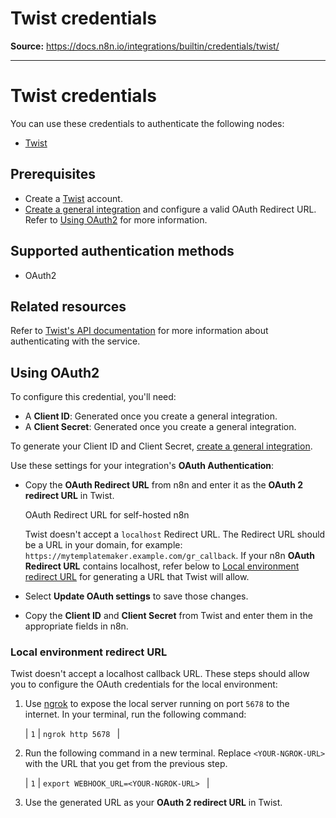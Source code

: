 # Twist credentials

**Source:** https://docs.n8n.io/integrations/builtin/credentials/twist/

---

# Twist credentials

You can use these credentials to authenticate the following nodes:

- [Twist](../../app-nodes/n8n-nodes-base.twist/)

## Prerequisites

- Create a [Twist](https://twist.com/) account.
- [Create a general integration](https://twist.com/app_console/create_app) and configure a valid OAuth Redirect URL. Refer to [Using OAuth2](#using-oauth2) for more information.

## Supported authentication methods

- OAuth2

## Related resources

Refer to [Twist's API documentation](https://developer.twist.com/v3/#authorization) for more information about authenticating with the service.

## Using OAuth2

To configure this credential, you'll need:

- A **Client ID**: Generated once you create a general integration.
- A **Client Secret**: Generated once you create a general integration.

To generate your Client ID and Client Secret, [create a general integration](https://twist.com/app_console/create_app).

Use these settings for your integration's **OAuth Authentication**:

- Copy the **OAuth Redirect URL** from n8n and enter it as the **OAuth 2 redirect URL** in Twist.

  OAuth Redirect URL for self-hosted n8n

  Twist doesn't accept a `localhost` Redirect URL. The Redirect URL should be a URL in your domain, for example: `https://mytemplatemaker.example.com/gr_callback`. If your n8n **OAuth Redirect URL** contains localhost, refer below to [Local environment redirect URL](#local-environment-redirect-url) for generating a URL that Twist will allow.
- Select **Update OAuth settings** to save those changes.
- Copy the **Client ID** and **Client Secret** from Twist and enter them in the appropriate fields in n8n.

### Local environment redirect URL

Twist doesn't accept a localhost callback URL. These steps should allow you to configure the OAuth credentials for the local environment:

1. Use [ngrok](https://ngrok.com/) to expose the local server running on port `5678` to the internet. In your terminal, run the following command:

   | ``` 1 ``` | ``` ngrok http 5678  ``` |
2. Run the following command in a new terminal. Replace `<YOUR-NGROK-URL>` with the URL that you get from the previous step.

   | ``` 1 ``` | ``` export WEBHOOK_URL=<YOUR-NGROK-URL>  ``` |
3. Use the generated URL as your **OAuth 2 redirect URL** in Twist.
